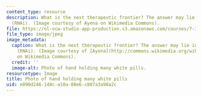 ```yaml
---
content_type: resource
description: What is the next therapeutic frontier? The answer may lie in RNA interference
  (RNAi). (Image courtesy of Ayena on Wikimedia Commons).
file: https://ol-ocw-studio-app-production.s3.amazonaws.com/courses/7-346-rnai-a-revolution-in-biology-and-therapeutics-spring-2010/e090d2461d4ca10a88e6c807a3a98a2c_7-346s10.jpg
file_type: image/jpeg
image_metadata:
  caption: What is the next therapeutic frontier? The answer may lie in RNA interference
    (RNAi). (Image courtesy of [Ayena](http://commons.wikimedia.org/wiki/File:Pills.JPG)
    on Wikimedia Commons).
  credit: ''
  image-alt: Photo of hand holding many white pills.
resourcetype: Image
title: Photo of hand holding many white pills
uid: e090d246-1d4c-a10a-88e6-c807a3a98a2c
---
```

